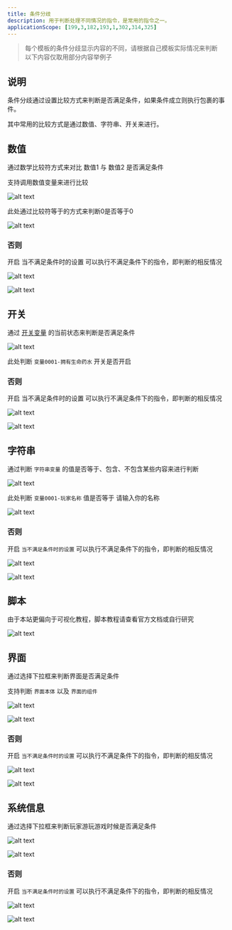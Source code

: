 ```yaml
---
title: 条件分歧
description: 用于判断处理不同情况的指令，是常用的指令之一。
applicationScope: [199,3,182,193,1,302,314,325]
---
```


> 每个模板的条件分歧显示内容的不同，请根据自己模板实际情况来判断
> <br>以下内容仅取用部分内容举例子

## 说明

条件分歧通过设置比较方式来判断是否满足条件，如果条件成立则执行包裹的事件。

其中常用的比较方式是通过数值、字符串、开关来进行。

## 数值

通过数学比较符方式来对比 数值1 与 数值2 是否满足条件

支持调用数值变量来进行比较

![alt text](https://cdn.gcw.wiki/gcw/image/zh_hans/commands/logic/conditionalbranch/image.png)

此处通过比较符等于的方式来判断0是否等于0

![alt text](https://cdn.gcw.wiki/gcw/image/zh_hans/commands/logic/conditionalbranch/image-1.png)

### 否则

开启 当不满足条件时的设置 可以执行不满足条件下的指令，即判断的相反情况

![alt text](https://cdn.gcw.wiki/gcw/image/zh_hans/commands/logic/conditionalbranch/image-2.png)

![alt text](https://cdn.gcw.wiki/gcw/image/zh_hans/commands/logic/conditionalbranch/image-3.png)

## 开关

通过 [开关变量](../gameprogress/switchs) 的当前状态来判断是否满足条件

![alt text](https://cdn.gcw.wiki/gcw/image/zh_hans/commands/logic/conditionalbranch/image-4.png)

此处判断 `变量0001-拥有生命药水` 开关是否开启

### 否则

开启 当不满足条件时的设置 可以执行不满足条件下的指令，即判断的相反情况

![alt text](https://cdn.gcw.wiki/gcw/image/zh_hans/commands/logic/conditionalbranch/image-5.png)

![alt text](https://cdn.gcw.wiki/gcw/image/zh_hans/commands/logic/conditionalbranch/image-6.png)

## 字符串

通过判断 `字符串变量` 的值是否等于、包含、不包含某些内容来进行判断

![alt text](https://cdn.gcw.wiki/gcw/image/zh_hans/commands/logic/conditionalbranch/image-7.png)

此处判断 `变量0001-玩家名称` 值是否等于 请输入你的名称

![alt text](https://cdn.gcw.wiki/gcw/image/zh_hans/commands/logic/conditionalbranch/image-8.png)

### 否则

开启 `当不满足条件时的设置` 可以执行不满足条件下的指令，即判断的相反情况

![alt text](https://cdn.gcw.wiki/gcw/image/zh_hans/commands/logic/conditionalbranch/image-9.png)

![alt text](https://cdn.gcw.wiki/gcw/image/zh_hans/commands/logic/conditionalbranch/image-10.png)


## 脚本

由于本站更偏向于可视化教程，脚本教程请查看官方文档或自行研究

![alt text](https://cdn.gcw.wiki/gcw/image/zh_hans/commands/logic/conditionalbranch/image-11.png)


## 界面

通过选择下拉框来判断界面是否满足条件

支持判断 `界面本体` 以及 `界面的组件`

![alt text](https://cdn.gcw.wiki/gcw/image/zh_hans/commands/logic/conditionalbranch/image-12.png)

![alt text](https://cdn.gcw.wiki/gcw/image/zh_hans/commands/logic/conditionalbranch/image-13.png)


### 否则

开启 `当不满足条件时的设置` 可以执行不满足条件下的指令，即判断的相反情况

![alt text](https://cdn.gcw.wiki/gcw/image/zh_hans/commands/logic/conditionalbranch/image-14.png)

![alt text](https://cdn.gcw.wiki/gcw/image/zh_hans/commands/logic/conditionalbranch/image-15.png)

## 系统信息

通过选择下拉框来判断玩家游玩游戏时候是否满足条件

![alt text](https://cdn.gcw.wiki/gcw/image/zh_hans/commands/logic/conditionalbranch/image-16.png)

![alt text](https://cdn.gcw.wiki/gcw/image/zh_hans/commands/logic/conditionalbranch/image-17.png)

### 否则

开启 `当不满足条件时的设置` 可以执行不满足条件下的指令，即判断的相反情况

![alt text](https://cdn.gcw.wiki/gcw/image/zh_hans/commands/logic/conditionalbranch/image-18.png)

![alt text](https://cdn.gcw.wiki/gcw/image/zh_hans/commands/logic/conditionalbranch/image-19.png)
